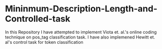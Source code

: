 # Mininmum-Description-Length-and-Controlled-task
In this Repository I have attempted to implement Viota et. al.'s online coding technique on pos_tag classification task. I have also implemened Hewitt et. al's control task for token classification
